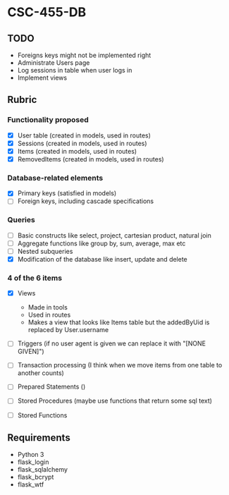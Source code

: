 # CSC-455-DB
## TODO
 * Foreigns keys might not be implemented right
 * Administrate Users page
 * Log sessions in table when user logs in
 * Implement views

## Rubric
### Functionality proposed
 * [X] User table (created in models, used in routes)
 * [X] Sessions (created in models, used in routes)
 * [X] Items (created in models, used in routes)
 * [X] RemovedItems (created in models, used in routes)

### Database-related elements
 * [X] Primary keys (satisfied in models)
 * [ ] Foreign keys, including cascade specifications

### Queries
 * [ ] Basic constructs like select, project, cartesian product, natural join
 * [ ] Aggregate functions like group by, sum, average, max etc
 * [ ] Nested subqueries
 * [X] Modification of the database like insert, update and delete
 
### 4 of the 6 items
 * [X] Views
    * Made in tools
    * Used in routes
    * Makes a view that looks like Items table but the addedByUid is replaced by User.username
 * [ ] Triggers (if no user agent  is given we can replace it with "[NONE GIVEN]")
 * [ ] Transaction processing (I think when we move items from one table to another counts)
 * [ ] Prepared Statements ()
 * [ ] Stored Procedures (maybe use functions that return some sql text)
 * [ ] Stored Functions


## Requirements
 * Python 3
  * flask_login
  * flask_sqlalchemy
  * flask_bcrypt
  * flask_wtf


